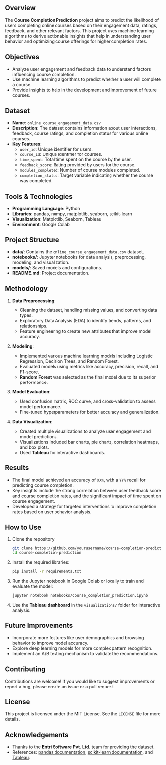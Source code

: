 ## Overview
The **Course Completion Prediction** project aims to predict the likelihood of users completing online courses based on their engagement data, ratings, feedback, and other relevant factors. This project uses machine learning algorithms to derive actionable insights that help in understanding user behavior and optimizing course offerings for higher completion rates.

## Objectives
- Analyze user engagement and feedback data to understand factors influencing course completion.
- Use machine learning algorithms to predict whether a user will complete a course.
- Provide insights to help in the development and improvement of future courses.

## Dataset
- **Name**: `online_course_engagement_data.csv`
- **Description**: The dataset contains information about user interactions, feedback, course ratings, and completion status for various online courses.
- **Key Features**:
  - `user_id`: Unique identifier for users.
  - `course_id`: Unique identifier for courses.
  - `time_spent`: Total time spent on the course by the user.
  - `feedback_score`: Rating provided by users for the course.
  - `modules_completed`: Number of course modules completed.
  - `completion_status`: Target variable indicating whether the course was completed.

## Tools & Technologies
- **Programming Language**: Python
- **Libraries**: pandas, numpy, matplotlib, seaborn, scikit-learn
- **Visualization**: Matplotlib, Seaborn, Tableau
- **Environment**: Google Colab

## Project Structure
- **data/**: Contains the `online_course_engagement_data.csv` dataset.
- **notebooks/**: Jupyter notebooks for data analysis, preprocessing, modeling, and visualization.
- **models/**: Saved models and configurations.
- **README.md**: Project documentation.

## Methodology
1. **Data Preprocessing**: 
   - Cleaning the dataset, handling missing values, and converting data types.
   - Exploratory Data Analysis (EDA) to identify trends, patterns, and relationships.
   - Feature engineering to create new attributes that improve model accuracy.

2. **Modeling**: 
   - Implemented various machine learning models including Logistic Regression, Decision Trees, and Random Forest.
   - Evaluated models using metrics like accuracy, precision, recall, and F1-score.
   - **Random Forest** was selected as the final model due to its superior performance.

3. **Model Evaluation**: 
   - Used confusion matrix, ROC curve, and cross-validation to assess model performance.
   - Fine-tuned hyperparameters for better accuracy and generalization.

4. **Data Visualization**: 
   - Created multiple visualizations to analyze user engagement and model predictions.
   - Visualizations included bar charts, pie charts, correlation heatmaps, and box plots.
   - Used **Tableau** for interactive dashboards.

## Results
- The final model achieved an accuracy of `XX%`, with a `YY%` recall for predicting course completion.
- Key insights include the strong correlation between user feedback score and course completion rates, and the significant impact of time spent on course engagement.
- Developed a strategy for targeted interventions to improve completion rates based on user behavior analysis.

## How to Use
1. Clone the repository:
   ```bash
   git clone https://github.com/yourusername/course-completion-prediction.git
   cd course-completion-prediction
   ```
2. Install the required libraries:
   ```bash
   pip install -r requirements.txt
   ```
3. Run the Jupyter notebook in Google Colab or locally to train and evaluate the model:
   ```bash
   jupyter notebook notebooks/course_completion_prediction.ipynb
   ```
4. Use the **Tableau dashboard** in the `visualizations/` folder for interactive analysis.

## Future Improvements
- Incorporate more features like user demographics and browsing behavior to improve model accuracy.
- Explore deep learning models for more complex pattern recognition.
- Implement an A/B testing mechanism to validate the recommendations.

## Contributing
Contributions are welcome! If you would like to suggest improvements or report a bug, please create an issue or a pull request.

## License
This project is licensed under the MIT License. See the `LICENSE` file for more details.

## Acknowledgements
- Thanks to the **Entri Software Pvt. Ltd.** team for providing the dataset.
- References: [pandas documentation](https://pandas.pydata.org/), [scikit-learn documentation](https://scikit-learn.org/), and [Tableau](https://www.tableau.com/).
